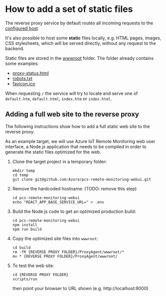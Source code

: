 How to add a set of static files
================================

The reverse proxy service by default routes all incoming requests to the
[configured host](ProxyAgent/appsettings.ini).

It's also possible to host some **static** files locally, e.g. HTML pages,
images, CSS stylesheets, which will be served directly, without any request
to the backend.

Static files are stored in the [wwwroot](ProxyAgent/wwwroot) folder. The
folder already contains some examples:

* [proxy-status.html](ProxyAgent/wwwroot/proxy-status.html)
* [robots.txt](ProxyAgent/wwwroot/robots.txt)
* [favicon.ico](ProxyAgent/wwwroot/favicon.ico)

When requesting `/` the service will try to locate and serve one of
`default.htm`, `default.html`, `index.htm` or `index.html`.

Adding a full web site to the reverse proxy
-------------------------------------------

The following instructions show how to add a full static web site to the
reverse proxy.

As an example target, we will use Azure IoT Remote Monitoring web user
interface, a Node.js application that needs to be compiled in order
to generate the static files optimized for the web.

1. Clone the target project in a temporary folder:
   ```
   mkdir temp
   cd temp
   git clone git@github.com:Azure/pcs-remote-monitoring-webui.git 
   ```
2. Remove the hardcoded hostname: (TODO: remove this step)
   ```
   cd pcs-remote-monitoring-webui
   echo "REACT_APP_BASE_SERVICE_URL=" > .env
   ```
3. Build the Node.js code to get an optimized production build:
   ```
   cd pcs-remote-monitoring-webui
   npm install
   npm run build
   ```
4. Copy the optimized site files into `wwwroot`:
   ```
   cd build
   rm -fR {REVERSE PROXY FOLDER}/ProxyAgent/wwwroot/*
   mv * {REVERSE PROXY FOLDER}/ProxyAgent/wwwroot/
   ```
5. To test the web site:
   ```
   cd {REVERSE PROXY FOLDER}
   scripts/run
   ```
   then point your browser to URL shown (e.g. http://localhost:9000)
